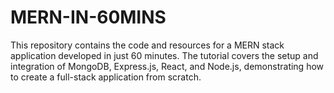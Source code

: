 # MERN-IN-60MINS
This repository contains the code and resources for a MERN stack application developed in just 60 minutes. The tutorial covers the setup and integration of MongoDB, Express.js, React, and Node.js, demonstrating how to create a full-stack application from scratch.
